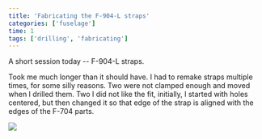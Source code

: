 ```yaml
---
title: 'Fabricating the F-904-L straps'
categories: ['fuselage']
time: 1
tags: ['drilling', 'fabricating']
---
```


A short session today -- F-904-L straps.

<!-- more -->

Took me much longer than it should have. I had to remake straps multiple times, for some silly reasons. Two were not clamped enough and moved when I drilled them. Two I did not like the fit, initially, I started with holes centered, but then changed it so that edge of the strap is aligned with the edges of the F-704 parts.

![](0-straps-clecoed.jpeg)
